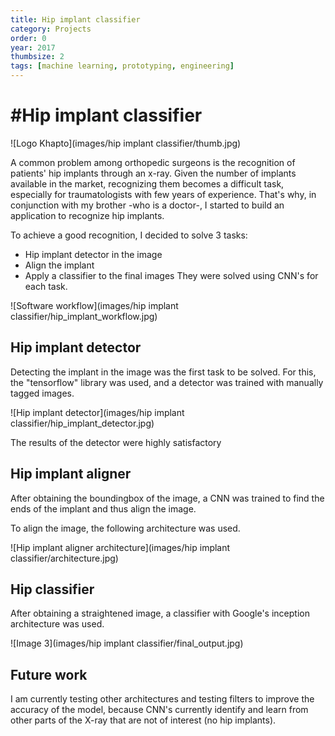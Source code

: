 ```yaml
---
title: Hip implant classifier
category: Projects
order: 0
year: 2017
thumbsize: 2
tags: [machine learning, prototyping, engineering]
---
```

# #Hip implant classifier


![Logo Khapto](images/hip implant classifier/thumb.jpg)

A common problem among orthopedic surgeons is the recognition of patients' hip implants through an x-ray. Given the number of implants available in the market, recognizing them becomes a difficult task, especially for traumatologists with few years of experience. That's why, in conjunction with my brother -who is a doctor-, I started to build an application to recognize hip implants.

To achieve a good recognition, I decided to solve 3 tasks:
- Hip implant detector in the image
- Align the implant
- Apply a classifier to the final images
They were solved using CNN's for each task.


![Software workflow](images/hip implant classifier/hip_implant_workflow.jpg)



## Hip implant detector

Detecting the implant in the image was the first task to be solved. For this, the "tensorflow" library was used, and a detector was trained with manually tagged images.

![Hip implant detector](images/hip implant classifier/hip_implant_detector.jpg)

The results of the detector were highly satisfactory

## Hip implant aligner

After obtaining the boundingbox of the image, a CNN was trained to find the ends of the implant and thus align the image.

To align the image, the following architecture was used.

![Hip implant aligner architecture](images/hip implant classifier/architecture.jpg)


## Hip classifier

After obtaining a straightened image, a classifier with Google's inception architecture was used.

![Image 3](images/hip implant classifier/final_output.jpg)


## Future work

I am currently testing other architectures and testing filters to improve the accuracy of the model, because CNN's currently identify and learn from other parts of the X-ray that are not of interest (no hip implants).
